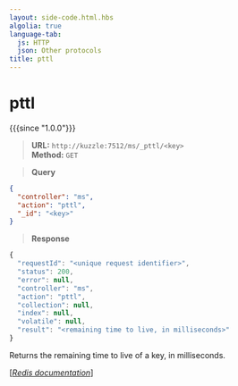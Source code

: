 ```yaml
---
layout: side-code.html.hbs
algolia: true
language-tab:
  js: HTTP
  json: Other protocols
title: pttl
---
```


# pttl

{{{since "1.0.0"}}}




<blockquote class="js">
<p>
<b>URL:</b> <code>http://kuzzle:7512/ms/_pttl/&lt;key&gt;</code>  
<br><b>Method:</b> <code>GET</code>
</p>
</blockquote>

<blockquote class="json">
<p>
<b>Query</b>
</p>
</blockquote>


```json
{
  "controller": "ms",
  "action": "pttl",
  "_id": "<key>"
}
```

>**Response**

```javascript
{
  "requestId": "<unique request identifier>",
  "status": 200,
  "error": null,
  "controller": "ms",
  "action": "pttl",
  "collection": null,
  "index": null,
  "volatile": null,
  "result": "<remaining time to live, in milliseconds>"
}
```

Returns the remaining time to live of a key, in milliseconds.

[[_Redis documentation_]](https://redis.io/commands/pttl)
